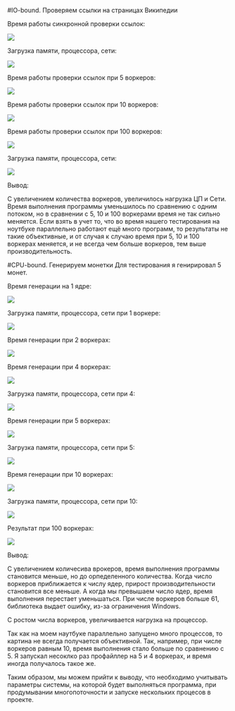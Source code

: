 #IO-bound. Проверяем ссылки на страницах Википедии

Время работы синхронной проверки ссылок:

![](screenshots%20multithreading%20test/Thred%201.png)


Загрузка памяти, процессора, сети:

![](screenshots%20multithreading%20test/ThreadPoolExecutor-1.png)


Время работы проверки ссылок при 5 воркеров:

![](screenshots%20multithreading%20test/Thread%205.png)


Время работы проверки ссылок при 10 воркеров:

![](screenshots%20multithreading%20test/Thread%2010.png)


Время работы проверки ссылок при 100 воркеров:

![](screenshots%20multithreading%20test/Thread%20100.png)

Загрузка памяти, процессора, сети:

![](screenshots%20multithreading%20test/ThreadPoolExecutor-100.png)

Вывод: 

С увеличением количества воркеров, увеличилось нагрузка ЦП и Сети. Время
выполнения программы уменьшилось по сравнению с одним потоком, но в сравнении с 5,
10 и 100 воркерами время не так сильно меняется. Если взять в учет то, что 
во время нашего тестирования на ноутбуке параллельно работают ещё много
программ, то результаты не такие объективные, и от случая к случаю
время при 5, 10 и 100 воркерах меняется, и не всегда чем больше воркеров, 
тем выше производительность.

#CPU-bound. Генерируем монетки
Для тестирования я генирировал 5 монет.


Время генерации на 1 ядре:

![](screenshots%20processes%20test/Process%201.png)

Загрузка памяти, процессора, сети при 1 воркере:

![](screenshots%20processes%20test/ProcessPoolExecutor-1.png)


Время генерации при 2 воркерах:

![](screenshots%20processes%20test/Process%202.png)

Время генерации при 4 воркерах:

![](screenshots%20processes%20test/Process%204.png)

Загрузка памяти, процессора, сети при 4:

![](screenshots%20processes%20test/ProcessPoolExecutor-4.png)


Время генерации при 5 воркерах:

![](screenshots%20processes%20test/Process%205.png)

Загрузка памяти, процессора, сети при 5:

![](screenshots%20processes%20test/ProcessPoolExecutor-5.png)


Время генерации при 10 воркерах:

![](screenshots%20processes%20test/Process%2010.png)

Загрузка памяти, процессора, сети при 10:

![](screenshots%20processes%20test/ProcessPoolExecutor-10.png)


Результат при 100 воркерах:

![](screenshots%20processes%20test/Process%20100.png)


Вывод:

С увеличением количесива врокеров, время выполнения программы становится
меньше, но до орпеделенного количества. Когда число воркеров приближается
к числу ядер, прирост производительности становится все меньше. А когда мы превышаем число ядер, время выполнения перестает уменьшаться. При
числе воркеров больше 61, библиотека выдает ошибку, из-за ограничения 
Windows.

С ростом числа воркеров, увеличивается нагрузка на процессор.

Так как на моем наутбуке параллельно запущено много процессов, то картина не всегда
получается объективной. Так, например, при числе воркеров равным 10, время выполнения стало больше по
сравнению с 5. Я запускал несоклко раз профайллер на 5 и 4 воркерах,
и время иногда получалось такое же.

Таким образом, мы можем прийти к выводу, что необходимо учитывать параметры
системы, на которой будет выполняться программа, при продумывании многопоточности
и запуске нескольких процесов в проекте.
